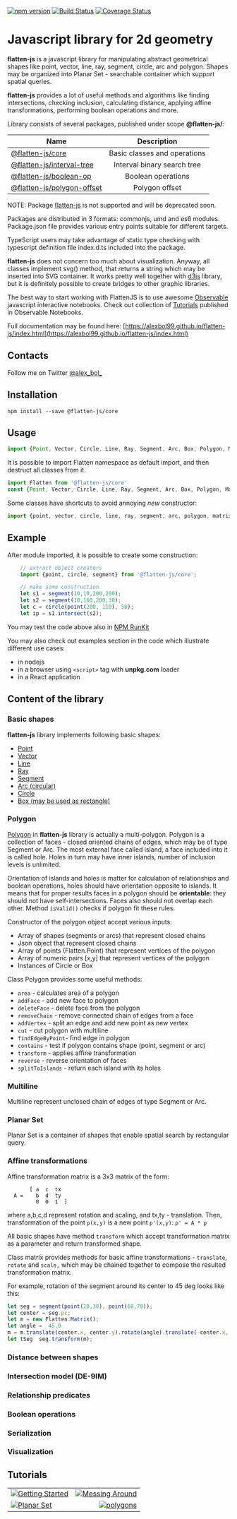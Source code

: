 [![npm version](https://badge.fury.io/js/%40flatten-js%2Fcore.svg)](https://badge.fury.io/js/%40flatten-js%2Fcore)
[![Build Status](https://travis-ci.org/alexbol99/flatten-js.svg?branch=master)](https://travis-ci.org/alexbol99/flatten-js)
[![Coverage Status](https://coveralls.io/repos/github/alexbol99/flatten-js/badge.svg?branch=master)](https://coveralls.io/github/alexbol99/flatten-js?branch=master)

# Javascript library for 2d geometry

**flatten-js** is a javascript library for manipulating abstract geometrical shapes like point, vector, line, ray, segment,
circle, arc and polygon. Shapes may be organized into Planar Set - searchable container which support spatial queries.

**flatten-js** provides a lot of useful methods and algorithms like finding intersections, checking inclusion, calculating distance, applying
affine transformations, performing boolean operations and more.

Library consists of several packages, published under scope **@flatten-js/**:

| Name        | Description  |
| ------------- |:-------------:|
| [@flatten-js/core](https://www.npmjs.com/package/@flatten-js/core)                   | Basic classes and operations
| [@flatten-js/interval-tree](https://www.npmjs.com/package/@flatten-js/interval-tree) | Interval binary search tree 
| [@flatten-js/boolean-op](https://www.npmjs.com/package/@flatten-js/boolean-op)    | Boolean operations
| [@flatten-js/polygon-offset](https://www.npmjs.com/package/@flatten-js/polygon-offset)    | Polygon offset


NOTE: Package [flatten-js](https://www.npmjs.com/package/flatten-js) is not supported and will be deprecated soon.

Packages are distributed in 3 formats: commonjs, umd and es6 modules. Package.json file
provides various entry points suitable for different targets.

TypeScript users may take advantage of static type checking with typescript definition file index.d.ts included into the package.

**flatten-js** does not concern too much about visualization.
Anyway, all classes implement svg() method, that returns a string which may be inserted into SVG container. 
It works pretty well together with  [d3js](https://d3js.org/) library, but it is definitely possible to create bridges to other graphic libraries.

The best way to start working with FlattenJS is to use awesome [Observable](https://beta.observablehq.com/) javascript interactive notebooks.
Check out collection of [Tutorials](https://observablehq.com/collection/@alexbol99/flatten-js-tutorials) published in Observable Notebooks.

Full documentation may be found here: [https://alexbol99.github.io/flatten-js/index.html](https://alexbol99.github.io/flatten-js/index.html)

## Contacts

Follow me on Twitter [@alex_bol_](https://twitter.com/alex_bol_)

## Installation

    npm install --save @flatten-js/core

## Usage

```javascript
import {Point, Vector, Circle, Line, Ray, Segment, Arc, Box, Polygon, Matrix, PlanarSet} from '@flatten-js/core';
```

It is possible to import Flatten namespace as default import, and then destruct all classes from it. 
```javascript
import Flatten from '@flatten-js/core'
const {Point, Vector, Circle, Line, Ray, Segment, Arc, Box, Polygon, Matrix, PlanarSet} = Flatten;
```

Some classes have shortcuts to avoid annoying *new* constructor:
```javascript
import {point, vector, circle, line, ray, segment, arc, polygon, matrix} from '@flatten-js/core';
```

## Example

After module imported, it is possible to create some construction:
```javascript
    // extract object creators
    import {point, circle, segment} from '@flatten-js/core';

    // make some construction
    let s1 = segment(10,10,200,200);
    let s2 = segment(10,160,200,30);
    let c = circle(point(200, 110), 50);
    let ip = s1.intersect(s2);
```

You may test the code above also in [NPM RunKit](https://npm.runkit.com/@flatten-js/core)

You may also check out examples section in the code which illustrate different use cases:
* in nodejs
* in a browser using ```<script>``` tag with **unpkg.com** loader
* in a React application 

## Content of the library

### Basic shapes
**flatten-js** library implements following basic shapes:
* [Point](https://alexbol99.github.io/flatten-js/Point.html)
* [Vector](https://alexbol99.github.io/flatten-js/Vector.html)
* [Line](https://alexbol99.github.io/flatten-js/Line.html)
* [Ray](https://alexbol99.github.io/flatten-js/Ray.html)
* [Segment](https://alexbol99.github.io/flatten-js/Segment.html)
* [Arc (circular)](https://alexbol99.github.io/flatten-js/Arc.html)
* [Circle](https://alexbol99.github.io/flatten-js/Circle.html)
* [Box (may be used as rectangle)](https://alexbol99.github.io/flatten-js/Point.html)

### Polygon

[Polygon](https://alexbol99.github.io/flatten-js/Polygon.html) in **flatten-js** library is actually a multi-polygon.
Polygon is a collection of faces - 
closed oriented chains of edges, which may be of type Segment or Arc. The most external face
called island, a face included into it is called hole. Holes in turn may have inner islands,
number of inclusion levels is unlimited.
 
Orientation of islands and holes is matter for calculation
of relationships and boolean operations, holes should have orientation opposite to islands.
It means that for proper results faces in a polygon should be **orientable**: they should not have self-intersections.
Faces also should not overlap each other. Method ```isValid()``` checks if polygon fit these rules.

Constructor of the polygon object accept various inputs:
* Array of shapes (segments or arcs) that represent closed chains
* Json object that represent closed chains 
* Array of points (Flatten.Point) that represent vertices of the polygon
* Array of numeric pairs [x,y] that represent vertices of the polygon
* Instances of Circle or Box

Class Polygon provides some useful methods:
* ```area``` - calculates area of a polygon
* ```addFace``` - add new face to polygon
* ```deleteFace``` - delete face from the polygon
* ```removeChain``` - remove connected chain of edges from a face
* ```addVertex``` - split an edge and add new point as new vertex 
* ```cut``` - cut polygon with multiline
* ```findEdgeByPoint```-  find edge in polygon
* ```contains``` - test if polygon contains shape (point, segment or arc)
* ```transform``` - applies affine transformation
* ```reverse``` - reverse orientation of faces
* ```splitToIslands``` - return each island with its holes

### Multiline

Multiline represent unclosed chain of edges of type Segment or Arc.

### Planar Set

Planar Set is a container of shapes that enable spatial search by rectangular query.


### Affine transformations

Affine transformation matrix is a 3x3 matrix of the form:
```
       [ a  c  tx
  A =    b  d  ty
         0  0  1  ] 
```


where a,b,c,d represent rotation and scaling, and tx,ty - translation.
Then, transformation of the point ```p(x,y)``` is a new point ```p'(x,y)```: ```p' = A * p```

All basic shapes have method ```transform``` which accept transformation matrix as a parameter
and return transformed shape. 

Class matrix provides methods for basic affine transformations - 
```translate```, ```rotate``` and ```scale,``` which may be chained
together to compose the resulted transformation matrix.

For example, rotation of the segment around its center to 45 deg looks like this:
```javascript
let seg = segment(point(20,30), point(60,70));
let center = seg.pc;
let m = new Flatten.Matrix();
let angle =  45.0
m = m.translate(center.x, center.y).rotate(angle).translate(-center.x, -center.y);
let tSeg  seg.transform(m);
```




### Distance between shapes

### Intersection model (DE-9IM)

### Relationship predicates

### Boolean operations

### Serialization

### Visualization

## Tutorials

| | |
| ------------- |-------------:|
| [![Getting Started](https://user-images.githubusercontent.com/6965440/41164953-0e3700b6-6b45-11e8-982f-de3c5bc2012d.PNG)](https://beta.observablehq.com/@alexbol99/flattenjs-tutorials-getting-started)| [![Messing Around](https://user-images.githubusercontent.com/6965440/41164955-0e6019ec-6b45-11e8-9501-1565ccd75e0d.PNG)](https://beta.observablehq.com/@alexbol99/flattenjs-tutorials-messing-around) |
| [![Planar Set](https://user-images.githubusercontent.com/6965440/41164948-0dde3b66-6b45-11e8-8a1a-b70f4ad228c1.PNG)](https://beta.observablehq.com/@alexbol99/flattenjs-tutorials-planar-set) | [![polygons](https://user-images.githubusercontent.com/6965440/41164949-0e0ccd1e-6b45-11e8-9400-009c8ba6e7e3.PNG)](https://beta.observablehq.com/@alexbol99/flattenjs-tutorials-polygons) |



